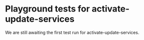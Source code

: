 # Playground tests for activate-update-services
We are still awaiting the first test run for activate-update-services.
